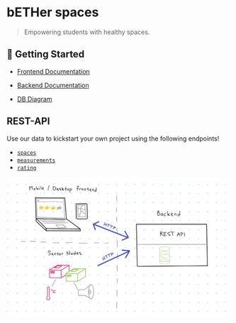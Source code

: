 # bETHer spaces

> Empowering students with healthy spaces.

## 🚀 Getting Started

- [Frontend Documentation](./docs/frontend.md)
- [Backend Documentation](./docs/backend.md)

- [DB Diagram](https://dbdiagram.io/d/63173da40911f91ba5473ff1)

## REST-API

Use our data to kickstart your own project using the following endpoints!

- [`spaces`](https://bether.tenderribs.cc/api/spaces)
- [`measurements`](https://bether.tenderribs.cc/api/measurements)
- [`rating`](https://bether.tenderribs.cc/api/rating)

![Architecture Overview](./docs/architecture-overview.png)